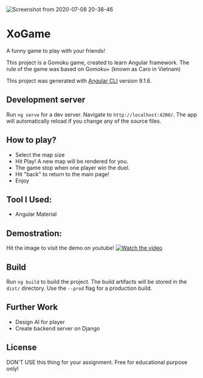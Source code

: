![Screenshot from 2020-07-08 20-38-46](https://user-images.githubusercontent.com/45099020/86925429-14995800-c15b-11ea-8374-d2ba613a9a47.png)

# XoGame

A funny game to play with your friends!

This project is a Gomoku game, created to learn Angular framework. The rule of the game
was based on Gomoku+ (known as Caro in Vietnam)

This project was generated with [Angular CLI](https://github.com/angular/angular-cli) version 9.1.6.

## Development server

Run `ng serve` for a dev server. Navigate to `http://localhost:4200/`. The app will automatically reload if you change any of the source files.

## How to play?
- Select the map size
- Hit Play! A new map will be rendered for you.
- The game stop when one player win the duel.
- Hit "back" to return to the main page!
- Enjoy

## Tool I Used:
- Angular Material

## Demostration:
Hit the image to visit the demo on youtube!
[![Watch the video](https://img.youtube.com/vi/BMXzO7_fQqU/maxresdefault.jpg)](https://youtu.be/BMXzO7_fQqU/)

## Build

Run `ng build` to build the project. The build artifacts will be stored in the `dist/` directory. Use the `--prod` flag for a production build.


## Further Work
- Design AI for player
- Create backend server on Django
## License
DON'T USE this thing for your assignment. Free for educational purpose only! 
